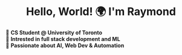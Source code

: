 <h1 align="center">Hello, World! 🌍 I'm Raymond</h1>

🔹 **CS Student @ University of Toronto**  
🔹 **Intrested in full stack development and ML**  
🔹 **Passionate about AI, Web Dev & Automation**  
